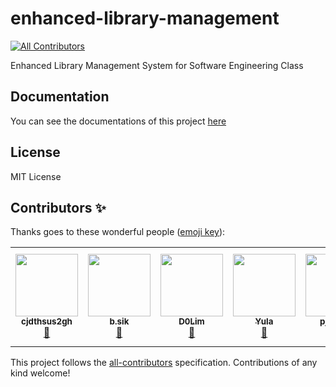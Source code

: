 # enhanced-library-management
<!-- ALL-CONTRIBUTORS-BADGE:START - Do not remove or modify this section -->
[![All Contributors](https://img.shields.io/badge/all_contributors-6-orange.svg?style=flat-square)](#contributors-)
<!-- ALL-CONTRIBUTORS-BADGE:END -->
Enhanced Library Management System for Software Engineering Class


## Documentation
You can see the documentations of this project [here](https://github.com/2021-caucse-software-engineering/enhanced-library-management/tree/main/docs)  


## License
MIT License


## Contributors ✨

Thanks goes to these wonderful people ([emoji key](https://allcontributors.org/docs/en/emoji-key)):

<!-- ALL-CONTRIBUTORS-LIST:START - Do not remove or modify this section -->
<!-- prettier-ignore-start -->
<!-- markdownlint-disable -->
<table>
  <tr>
    <td align="center"><a href="https://github.com/cjdthsus2gh"><img src="https://avatars.githubusercontent.com/u/29909720?v=4?s=100" width="100px;" alt=""/><br /><sub><b>cjdthsus2gh</b></sub></a><br /><a href="https://github.com/2021-caucse-software-engineering/enhanced-library-management/commits?author=cjdthsus2gh" title="Documentation">📖</a></td>
    <td align="center"><a href="https://github.com/Beopsik"><img src="https://avatars.githubusercontent.com/u/29909335?v=4?s=100" width="100px;" alt=""/><br /><sub><b>b.sik</b></sub></a><br /><a href="https://github.com/2021-caucse-software-engineering/enhanced-library-management/commits?author=Beopsik" title="Documentation">📖</a></td>
    <td align="center"><a href="https://github.com/d0lim"><img src="https://avatars.githubusercontent.com/u/23608029?v=4?s=100" width="100px;" alt=""/><br /><sub><b>D0Lim</b></sub></a><br /><a href="https://github.com/2021-caucse-software-engineering/enhanced-library-management/commits?author=d0lim" title="Documentation">📖</a></td>
    <td align="center"><a href="https://github.com/yulaseo"><img src="https://avatars.githubusercontent.com/u/70151461?v=4?s=100" width="100px;" alt=""/><br /><sub><b>Yula</b></sub></a><br /><a href="https://github.com/2021-caucse-software-engineering/enhanced-library-management/commits?author=yulaseo" title="Documentation">📖</a></td>
    <td align="center"><a href="https://github.com/pjs0418"><img src="https://avatars.githubusercontent.com/u/33286894?v=4?s=100" width="100px;" alt=""/><br /><sub><b>pjs0418</b></sub></a><br /><a href="https://github.com/2021-caucse-software-engineering/enhanced-library-management/commits?author=pjs0418" title="Documentation">📖</a></td>
    <td align="center"><a href="https://github.com/youngkwon02"><img src="https://avatars.githubusercontent.com/u/39653584?v=4?s=100" width="100px;" alt=""/><br /><sub><b>Youngkwon Kim</b></sub></a><br /><a href="https://github.com/2021-caucse-software-engineering/enhanced-library-management/commits?author=youngkwon02" title="Documentation">📖</a></td>
  </tr>
</table>

<!-- markdownlint-restore -->
<!-- prettier-ignore-end -->

<!-- ALL-CONTRIBUTORS-LIST:END -->

This project follows the [all-contributors](https://github.com/all-contributors/all-contributors) specification. Contributions of any kind welcome!